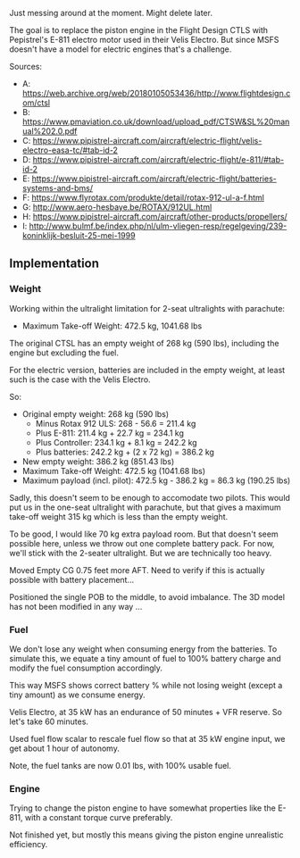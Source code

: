 Just messing around at the moment. Might delete later.

The goal is to replace the piston engine in the Flight Design CTLS with Pepistrel's E-811 electro motor used in their Velis Electro. But since MSFS doesn't have a model for electric engines that's a challenge.

Sources:

- A: https://web.archive.org/web/20180105053436/http://www.flightdesign.com/ctsl
- B: https://www.pmaviation.co.uk/download/upload_pdf/CTSW&SL%20manual%202.0.pdf
- C: https://www.pipistrel-aircraft.com/aircraft/electric-flight/velis-electro-easa-tc/#tab-id-2
- D: https://www.pipistrel-aircraft.com/aircraft/electric-flight/e-811/#tab-id-2
- E: https://www.pipistrel-aircraft.com/aircraft/electric-flight/batteries-systems-and-bms/
- F: https://www.flyrotax.com/produkte/detail/rotax-912-ul-a-f.html
- G: http://www.aero-hesbaye.be/ROTAX/912UL.html
- H: https://www.pipistrel-aircraft.com/aircraft/other-products/propellers/
- I: http://www.bulmf.be/index.php/nl/ulm-vliegen-resp/regelgeving/239-koninklijk-besluit-25-mei-1999

## Implementation

### Weight

Working within the ultralight limitation for 2-seat ultralights with parachute: 

- Maximum Take-off Weight: 472.5 kg, 1041.68 lbs

The original CTSL has an empty weight of 268 kg (590 lbs), including the engine but excluding the fuel.

For the electric version, batteries are included in the empty weight, at least such is the case with the Velis Electro.

So:

- Original empty weight: 268 kg (590 lbs)
  - Minus Rotax 912 ULS: 268 - 56.6 = 211.4 kg
  - Plus E-811: 211.4 kg + 22.7 kg = 234.1 kg
  - Plus Controller: 234.1 kg + 8.1 kg = 242.2 kg
  - Plus batteries: 242.2 kg + (2 x 72 kg) = 386.2 kg
- New empty weight: 386.2 kg (851.43 lbs)
- Maximum Take-off Weight: 472.5 kg (1041.68 lbs)
- Maximum payload (incl. pilot): 472.5 kg - 386.2 kg = 86.3 kg (190.25 lbs)

Sadly, this doesn't seem to be enough to accomodate two pilots. This would put us in the one-seat ultralight with parachute, but that gives a maximum take-off weight 315 kg which is less than the empty weight.

To be good, I would like 70 kg extra payload room. But that doesn't seem possible here, unless we throw out one complete battery pack. For now, we'll stick with the 2-seater ultralight. But we are technically too heavy.

Moved Empty CG 0.75 feet more AFT. Need to verify if this is actually possible with battery placement...

Positioned the single POB to the middle, to avoid imbalance. The 3D model has not been modified in any way ... 

### Fuel

We don't lose any weight when consuming energy from the batteries. To simulate this, we equate a tiny amount of fuel to 100% battery charge and modify the fuel consumption accordingly.

This way MSFS shows correct battery % while not losing weight (except a tiny amount) as we consume energy.

Velis Electro, at 35 kW has an endurance of 50 minutes + VFR reserve. So let's take 60 minutes.

Used fuel flow scalar to rescale fuel flow so that at 35 kW engine input, we get about 1 hour of autonomy.

Note, the fuel tanks are now 0.01 lbs, with 100% usable fuel.

### Engine

Trying to change the piston engine to have somewhat properties like the E-811, with a constant torque curve preferably.

Not finished yet, but mostly this means giving the piston engine unrealistic efficiency.